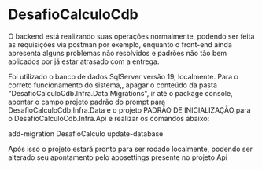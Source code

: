 # DesafioCalculoCdb

O backend está realizando suas operações normalmente, podendo ser feita as requisições via postman por exemplo, enquanto o front-end ainda apresenta
 alguns problemas não resolvidos e padrões não tão bem aplicados por já estar atrasado com a entrega.

Foi utilizado o banco de dados SqlServer versão 19, localmente. Para o correto funcionamento do sistema,, apagar o conteúdo da pasta "DesafioCalculoCdb.Infra.Data.Migrations", ir até o package console, 
apontar o campo projeto padrão do prompt para DesafioCalculoCdb.Infra.Data e o projeto PADRÃO DE INICIALIZAÇÃO para o DesafioCalculoCdb.Infra.Api e realizar os comandos abaixo:

add-migration DesafioCalculo
update-database

Após isso o projeto estará pronto para ser rodado localmente, podendo ser alterado seu apontamento pelo appsettings presente no projeto Api